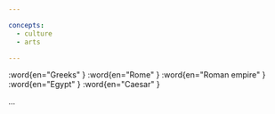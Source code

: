 ```yaml
---

concepts:
  - culture
  - arts

---
```


:word{en="Greeks" }
:word{en="Rome" }
:word{en="Roman empire" }
:word{en="Egypt" }
:word{en="Caesar" }

...
